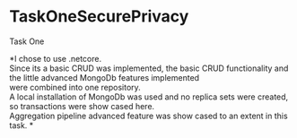 # TaskOneSecurePrivacy
Task One

*I chose to use .netcore. <br/>
Since its a basic CRUD was implemented, the basic CRUD functionality and the little advanced MongoDb features implemented <br/>
were combined into one repository. <br/>
A local installation of MongoDb was used and no replica sets were created, so transactions were show cased here. <br/>
Aggregation pipeline advanced feature was show cased to an extent in this task. *
